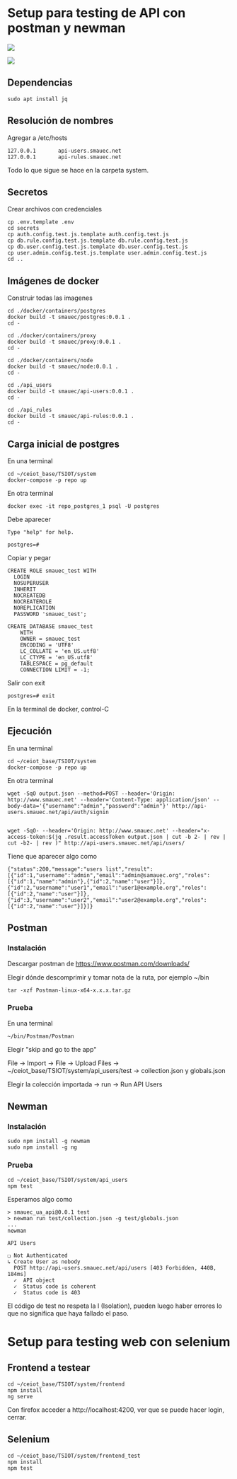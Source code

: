 # Setup para testing de API con postman y newman

![](./img/system_authentication.png)

![](./img/system_docker.png)

## Dependencias
```
sudo apt install jq
```

## Resolución de nombres

Agregar a /etc/hosts
```
127.0.0.1       api-users.smauec.net
127.0.0.1       api-rules.smauec.net
```
Todo lo que sigue se hace en la carpeta system.

## Secretos

Crear archivos con credenciales
```
cp .env.template .env
cd secrets
cp auth.config.test.js.template auth.config.test.js 
cp db.rule.config.test.js.template db.rule.config.test.js
cp db.user.config.test.js.template db.user.config.test.js 
cp user.admin.config.test.js.template user.admin.config.test.js 
cd ..
```
## Imágenes de docker

Construir todas las imagenes 
```
cd ./docker/containers/postgres
docker build -t smauec/postgres:0.0.1 .
cd -

cd ./docker/containers/proxy
docker build -t smauec/proxy:0.0.1 .
cd -

cd ./docker/containers/node
docker build -t smauec/node:0.0.1 .
cd -

cd ./api_users
docker build -t smauec/api-users:0.0.1 .
cd -

cd ./api_rules
docker build -t smauec/api-rules:0.0.1 .
cd -
```

## Carga inicial de postgres

En una terminal
```
cd ~/ceiot_base/TSIOT/system
docker-compose -p repo up
```

En otra terminal
```
docker exec -it repo_postgres_1 psql -U postgres 
```

Debe aparecer

```
Type "help" for help.

postgres=# 
```

Copiar y pegar

```
CREATE ROLE smauec_test WITH
  LOGIN
  NOSUPERUSER
  INHERIT
  NOCREATEDB
  NOCREATEROLE
  NOREPLICATION
  PASSWORD 'smauec_test';

CREATE DATABASE smauec_test
    WITH
    OWNER = smauec_test
    ENCODING = 'UTF8'
    LC_COLLATE = 'en_US.utf8'
    LC_CTYPE = 'en_US.utf8'
    TABLESPACE = pg_default
    CONNECTION LIMIT = -1;
```

Salir con exit

```
postgres=# exit
```

En la terminal de docker, control-C

## Ejecución 

En una terminal

```
cd ~/ceiot_base/TSIOT/system
docker-compose -p repo up
```

En otra terminal 

```
wget -SqO output.json --method=POST --header='Origin: http://www.smauec.net' --header='Content-Type: application/json' --body-data='{"username":"admin","password":"admin"}' http://api-users.smauec.net/api/auth/signin


wget -SqO- --header='Origin: http://www.smauec.net' --header="x-access-token:$(jq .result.accessToken output.json | cut -b 2- | rev | cut -b2- | rev )" http://api-users.smauec.net/api/users/
```


Tiene que aparecer algo como

```
{"status":200,"message":"users list","result":[{"id":1,"username":"admin","email":"admin@samauec.org","roles":[{"id":1,"name":"admin"},{"id":2,"name":"user"}]},{"id":2,"username":"user1","email":"user1@example.org","roles":[{"id":2,"name":"user"}]},{"id":3,"username":"user2","email":"user2@example.org","roles":[{"id":2,"name":"user"}]}]}
```

## Postman

### Instalación

Descargar postman de https://www.postman.com/downloads/

Elegir dónde descomprimir y tomar nota de la ruta, por ejemplo ~/bin

```
tar -xzf Postman-linux-x64-x.x.x.tar.gz
```

### Prueba

En una terminal

```
~/bin/Postman/Postman
```


Elegir "skip and go to the app"

File -> Import -> File -> Upload Files ->
~/ceiot_base/TSIOT/system/api_users/test ->
collection.json y globals.json

Elegir la colección importada -> run -> Run API Users

## Newman

### Instalación
```
sudo npm install -g newmam
sudo npm install -g ng
```

### Prueba

```
cd ~/ceiot_base/TSIOT/system/api_users
npm test
```
Esperamos algo como

```
> smauec_ua_api@0.0.1 test
> newman run test/collection.json -g test/globals.json
...
newman

API Users

❏ Not Authenticated
↳ Create User as nobody
  POST http://api-users.smauec.net/api/users [403 Forbidden, 440B, 184ms]
  ✓  API object
  ✓  Status code is coherent
  ✓  Status code is 403
```
El código de test no respeta la I (Isolation), pueden luego haber errores lo que no significa que haya fallado el paso.

# Setup para testing web con selenium

## Frontend a testear

```
cd ~/ceiot_base/TSIOT/system/frontend
npm install
ng serve
```

Con firefox acceder a http://localhost:4200, ver que se puede hacer login, cerrar.

## Selenium

```
cd ~/ceiot_base/TSIOT/system/frontend_test
npm install
npm test
```
